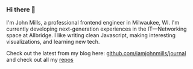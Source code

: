 ### Hi there 👋

I'm John Mills, a professional frontend engineer in Milwaukee, WI. I'm currently developing next-generation experiences in the IT—Networking space at Allbridge. I like writing clean Javascript, making interesting visualizations, and learning new tech.

Check out the latest from my blog here: [github.com/iamjohnmills/journal](https://github.com/iamjohnmills/journal) and check out all my [repos](https://github.com/iamjohnmills?tab=repositories&q=&type=source)
